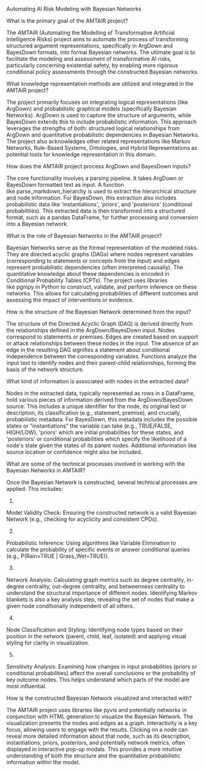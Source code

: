 Automating AI Risk Modeling with Bayesian Networks

What is the primary goal of the AMTAIR project?

The AMTAIR (Automating the Modelling of Transformative Artificial Intelligence Risks) project aims to automate the process of transforming structured argument representations, specifically in ArgDown and BayesDown formats, into formal Bayesian networks. The ultimate goal is to facilitate the modeling and assessment of transformative AI risks, particularly concerning existential safety, by enabling more rigorous conditional policy assessments through the constructed Bayesian networks.

What knowledge representation methods are utilized and integrated in the AMTAIR project?

The project primarily focuses on integrating logical representations (like ArgDown) and probabilistic graphical models (specifically Bayesian Networks). ArgDown is used to capture the structure of arguments, while BayesDown extends this to include probabilistic information. This approach leverages the strengths of both: structured logical relationships from ArgDown and quantitative probabilistic dependencies in Bayesian Networks. The project also acknowledges other related representations like Markov Networks, Rule-Based Systems, Ontologies, and Hybrid Representations as potential tools for knowledge representation in this domain.

How does the AMTAIR project process ArgDown and BayesDown inputs?

The core functionality involves a parsing pipeline. It takes ArgDown or BayesDown formatted text as input. A function like parse_markdown_hierarchy is used to extract the hierarchical structure and node information. For BayesDown, this extraction also includes probabilistic data like 'instantiations', 'priors', and 'posteriors' (conditional probabilities). This extracted data is then transformed into a structured format, such as a pandas DataFrame, for further processing and conversion into a Bayesian network.

What is the role of Bayesian Networks in the AMTAIR project?

Bayesian Networks serve as the formal representation of the modeled risks. They are directed acyclic graphs (DAGs) where nodes represent variables (corresponding to statements or concepts from the input) and edges represent probabilistic dependencies (often interpreted causally). The quantitative knowledge about these dependencies is encoded in Conditional Probability Tables (CPTs). The project uses libraries like pgmpy in Python to construct, validate, and perform inference on these networks. This allows for calculating probabilities of different outcomes and assessing the impact of interventions or evidence.

How is the structure of the Bayesian Network determined from the input?

The structure of the Directed Acyclic Graph (DAG) is derived directly from the relationships defined in the ArgDown/BayesDown input. Nodes correspond to statements or premises. Edges are created based on support or attack relationships between these nodes in the input. The absence of an edge in the resulting DAG signifies a statement about conditional independence between the corresponding variables. Functions analyze the input text to identify nodes and their parent-child relationships, forming the basis of the network structure.

What kind of information is associated with nodes in the extracted data?

Nodes in the extracted data, typically represented as rows in a DataFrame, hold various pieces of information derived from the ArgDown/BayesDown source. This includes a unique identifier for the node, its original text or description, its classification (e.g., statement, premise), and crucially, probabilistic metadata. For BayesDown, this metadata includes the possible states or "instantiations" the variable can take (e.g., TRUE/FALSE, HIGH/LOW), 'priors' which are initial probabilities for these states, and 'posteriors' or conditional probabilities which specify the likelihood of a node's state given the states of its parent nodes. Additional information like source location or confidence might also be included.

What are some of the technical processes involved in working with the Bayesian Networks in AMTAIR?

Once the Bayesian Network is constructed, several technical processes are applied. This includes:

1.

Model Validity Check: Ensuring the constructed network is a valid Bayesian Network (e.g., checking for acyclicity and consistent CPDs).

2.

Probabilistic Inference: Using algorithms like Variable Elimination to calculate the probability of specific events or answer conditional queries (e.g., P(Rain=TRUE | Grass_Wet=TRUE)).

3.

Network Analysis: Calculating graph metrics such as degree centrality, in-degree centrality, out-degree centrality, and betweenness centrality to understand the structural importance of different nodes. Identifying Markov blankets is also a key analysis step, revealing the set of nodes that make a given node conditionally independent of all others.

4.

Node Classification and Styling: Identifying node types based on their position in the network (parent, child, leaf, isolated) and applying visual styling for clarity in visualization.

5.

Sensitivity Analysis: Examining how changes in input probabilities (priors or conditional probabilities) affect the overall conclusions or the probability of key outcome nodes. This helps understand which parts of the model are most influential.

How is the constructed Bayesian Network visualized and interacted with?

The AMTAIR project uses libraries like pyvis and potentially networkx in conjunction with HTML generation to visualize the Bayesian Network. The visualization presents the nodes and edges as a graph. Interactivity is a key focus, allowing users to engage with the results. Clicking on a node can reveal more detailed information about that node, such as its description, instantiations, priors, posteriors, and potentially network metrics, often displayed in interactive pop-up modals. This provides a more intuitive understanding of both the structure and the quantitative probabilistic information within the model.